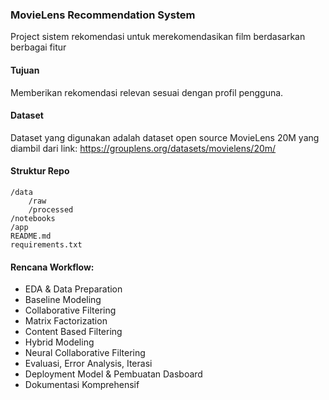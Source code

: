 ### MovieLens Recommendation System

Project sistem rekomendasi untuk merekomendasikan film berdasarkan berbagai fitur

#### Tujuan

Memberikan rekomendasi relevan sesuai dengan profil pengguna.

#### Dataset

Dataset yang digunakan adalah dataset open source MovieLens 20M yang diambil dari link: https://grouplens.org/datasets/movielens/20m/

#### Struktur Repo

    /data
        /raw
        /processed
    /notebooks
    /app
    README.md
    requirements.txt

#### Rencana Workflow:

- EDA & Data Preparation
- Baseline Modeling
- Collaborative Filtering
- Matrix Factorization
- Content Based Filtering
- Hybrid Modeling
- Neural Collaborative Filtering
- Evaluasi, Error Analysis, Iterasi
- Deployment Model & Pembuatan Dasboard
- Dokumentasi Komprehensif
